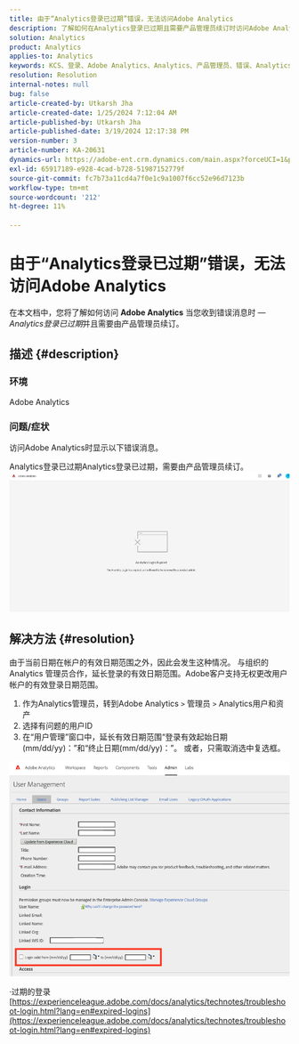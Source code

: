 ```yaml
---
title: 由于“Analytics登录已过期”错误，无法访问Adobe Analytics
description: 了解如何在Analytics登录已过期且需要产品管理员续订时访问Adobe Analytics。
solution: Analytics
product: Analytics
applies-to: Analytics
keywords: KCS、登录、Adobe Analytics、Analytics、产品管理员、错误、Analytics登录已过期
resolution: Resolution
internal-notes: null
bug: false
article-created-by: Utkarsh Jha
article-created-date: 1/25/2024 7:12:04 AM
article-published-by: Utkarsh Jha
article-published-date: 3/19/2024 12:17:38 PM
version-number: 3
article-number: KA-20631
dynamics-url: https://adobe-ent.crm.dynamics.com/main.aspx?forceUCI=1&pagetype=entityrecord&etn=knowledgearticle&id=42251a07-51bb-ee11-a569-6045bd006b3d
exl-id: 65917189-e928-4cad-b728-51987152779f
source-git-commit: fc7b73a11cd4a7f0e1c9a1007f6cc52e96d7123b
workflow-type: tm+mt
source-wordcount: '212'
ht-degree: 11%

---
```


# 由于“Analytics登录已过期”错误，无法访问Adobe Analytics


在本文档中，您将了解如何访问 <b>Adobe Analytics</b> 当您收到错误消息时 —  *Analytics登录已过期*&#x200B;并且需要由产品管理员续订。

## 描述 {#description}


### <b>环境</b>

Adobe Analytics



### <b>问题/症状</b>

访问Adobe Analytics时显示以下错误消息。

Analytics登录已过期Analytics登录已过期，需要由产品管理员续订。
 <br>![](assets/___43251a07-51bb-ee11-a569-6045bd006b3d___.jpeg)

## 解决方法 {#resolution}


由于当前日期在帐户的有效日期范围之外，因此会发生这种情况。 与组织的 Analytics 管理员合作，延长登录的有效日期范围。Adobe客户支持无权更改用户帐户的有效登录日期范围。

1. 作为Analytics管理员，转到Adobe Analytics `>`  管理员 `>`  Analytics用户和资产
2. 选择有问题的用户ID
3. 在“用户管理”窗口中，延长有效日期范围“登录有效起始日期(mm/dd/yy)：”和“终止日期(mm/dd/yy)：”。 或者，只需取消选中复选框。


![](assets/6282c86d-563a-ed11-9db0-0022480869de.png)

·过期的登录
[https://experienceleague.adobe.com/docs/analytics/technotes/troubleshoot-login.html?lang=en#expired-logins](https://experienceleague.adobe.com/docs/analytics/technotes/troubleshoot-login.html?lang=en#expired-logins)

